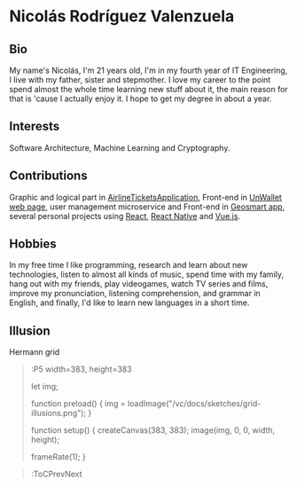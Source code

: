 # Nicolás Rodríguez Valenzuela

## Bio
My name's Nicolás, I'm 21 years old, I'm in my fourth year of IT Engineering, I live with my father, sister and stepmother. I love my career to the point spend almost the whole time learning new stuff about it, the main reason for that is 'cause I actually enjoy it. I hope to get my degree in about a year.

## Interests
Software Architecture, Machine Learning and Cryptography.

## Contributions
Graphic and logical part in [AirlineTicketsApplication](https://github.com/nicrodriguezval/AirlineTicketsApplication), Front-end in [UnWallet](https://github.com/un-ingesoftII-grupo6) [web page](http://un-wallet-app.herokuapp.com/), user management microservice and Front-end in [Geosmart app](https://github.com/GEGOSMART), several personal projects using [React](https://reactjs.org/), [React Native](https://reactnative.dev/) and [Vue.js](https://vuejs.org/).


## Hobbies
In my free time I like programming, research and learn about new technologies, listen to almost all kinds of music, spend time with my family, hang out with my friends, play videogames, watch TV series and films, improve my pronunciation, listening comprehension, and grammar in English, and finally, I'd like to learn new languages in a short time.

## Illusion
Hermann grid

>:P5 width=383, height=383
>
> let img;
>
> function preload() {
>   img = loadImage("/vc/docs/sketches/grid-illusions.png");
> }
>
> function setup() {
>   createCanvas(383, 383);
>   image(img, 0, 0, width, height);
>
>   frameRate(1);
> }

> :ToCPrevNext
